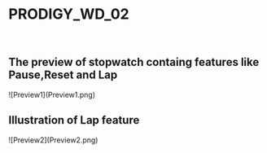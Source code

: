 # PRODIGY_WD_02
<br>
<h2>The preview of stopwatch containg features like <b>Pause</b>,<b>Reset</b> and <b>Lap</b></h2>
![Preview1](Preview1.png)
<h2>Illustration of <b>Lap</b> feature</h2>
![Preview2](Preview2.png)
